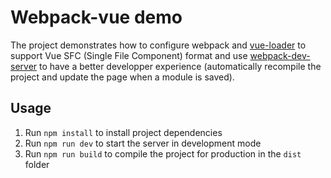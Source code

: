 # Webpack-vue demo

The project demonstrates how to configure webpack and [vue-loader](https://vue-loader.vuejs.org/) to support Vue SFC (Single File Component) format and use [webpack-dev-server](https://webpack.js.org/configuration/dev-server/) to have a better developper experience (automatically recompile the project and update the page when a module is saved).

## Usage

1. Run `npm install` to install project dependencies
2. Run `npm run dev` to start the server in development mode
3. Run `npm run build` to compile the project for production in the `dist` folder

